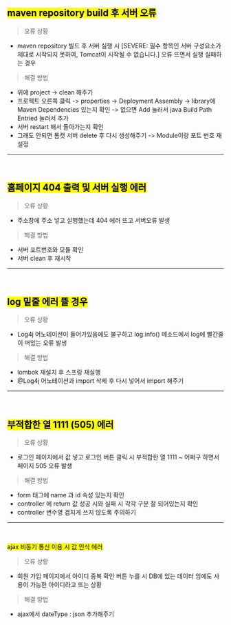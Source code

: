 <mark>maven repository build 후 서버 오류</mark>
---

> 오류 상황
- maven repository 빌드 후 서버 실행 시 [SEVERE: 필수 항목인 서버 구성요소가 제대로 시작되지 못하여, Tomcat이 시작될 수 없습니다.] 오류 뜨면서 실행 실패하는 경우

> 해결 방법
- 위에 project -> clean 해주기
- 프로젝트 오른쪽 클릭 -> properties -> Deployment Assembly -> library에 Maven Dependencies 있는지 확인 
-> 없으면 Add 눌러서 java Build Path Entried 눌러서 추가
- 서버 restart 해서 돌아가는지 확인
- 그래도 안되면 톰캣 서버 delete 후 다시 생성해주기 -> Module이랑 포트 번호 재설정

***
<br>

<mark>홈페이지 404 출력 및 서버 실행 에러</mark>
---

> 오류 상황
- 주소창에 주소 넣고 실행했는데 404 에러 뜨고 서버오류 발생

> 해결 방법
- 서버 포트번호와 모듈 확인 
- 서버 clean 후 재시작

***
<br>

<mark>log 밑줄 에러 뜰 경우</mark>
---

> 오류 상황
- Log4j 어노테이션이 들어가있음에도 불구하고 log.info() 메소드에서 log에 빨간줄이 떠있는 오류 발생

> 해결 방법
- lombok 재설치 후 스프링 재실행
- @Log4j 어노테이션과 import 삭제 후 다시 넣어서 import 해주기

***
<br>

<mark>부적합한 열 1111 (505) 에러</mark>
---

> 오류 상황
- 로그인 페이지에서 값 넣고 로그인 버튼 클릭 시 부적합한 열 1111 ~ 어쩌구 하면서 페이지 505 오류 발생

> 해결 방법
- form 태그에 name 과 id 속성 있는지 확인
- controller 에 return 값 성공 시와 실패 시 각각 구분 잘 되어있는지 확인
- controller 변수명 겹치게 쓰지 않도록 주의하기

***
<br>

<mark>ajax 비동기 통신 이용 시 값 인식 에러</mark>

> 오류 상황
- 회원 가입 페이지에서 아이디 중복 확인 버튼 누를 시 DB에 있는 데이터 임에도 사용이 가능한 아이디라고 뜨는 상황

> 해결 방법
- ajax에서 dateType : json 추가해주기
